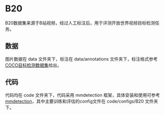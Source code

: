 # B20

B20数据集来源于B站视频，经过人工标注后，用于评测开放世界视频目标检测任务。

## 数据

图片数据在 data 文件夹下，标注在 data/annotations 文件夹下，标注格式参考[COCO目标检测数据集](https://cocodataset.org/#format-data)给出。

## 代码

代码均在 code 文件夹下，代码采用 mmdetection 框架，具体安装和使用可参考[mmdetection](https://github.com/open-mmlab/mmdetection)，其中主要训练和评估的config文件在 code/configs/B20 文件夹下。

